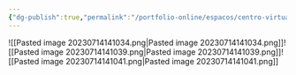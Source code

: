 ```yaml
---
{"dg-publish":true,"permalink":"/portfolio-online/espacos/centro-virtual-de-memoria-da-extensao/","tags":["💼/📍"],"created":"2024-02-05T11:59:48.498-03:00","updated":"2024-02-05T18:55:44.571-03:00"}
---
```



![[Pasted image 20230714141034.png\|Pasted image 20230714141034.png]]![[Pasted image 20230714141039.png\|Pasted image 20230714141039.png]]![[Pasted image 20230714141041.png\|Pasted image 20230714141041.png]]
